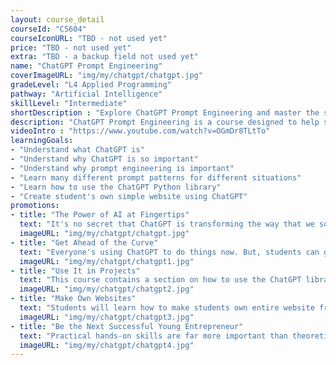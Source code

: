 ```yaml
---
layout: course_detail
courseId: "CS604"
courseIconURL: "TBD - not used yet"
price: "TBD - not used yet"
extra: "TBD - a backup field not used yet"
name: "ChatGPT Prompt Engineering"
coverImageURL: "img/my/chatgpt/chatgpt.jpg"
gradeLevel: "L4 Applied Programming"
pathway: "Artificial Intelligence"
skillLevel: "Intermediate"
shortDescription : "Explore ChatGPT Prompt Engineering and master the skills and techniques for customizing conversation generation models!"
description: "ChatGPT Prompt Engineering is a course designed to help students get the most out of ChatGPT. Get ahead of the curve by training ChatGPT to do as students command using simple but effective prompt engineering techniques."
videoIntro : "https://www.youtube.com/watch?v=OGmDr8TLtTo"
learningGoals:
- "Understand what ChatGPT is"
- "Understand why ChatGPT is so important"
- "Understand why prompt engineering is important"
- "Learn many different prompt patterns for different situations"
- "Learn how to use the ChatGPT Python library"
- "Create student's own simple website using ChatGPT"
promotions:
- title: "The Power of AI at Fingertips"
  text: "It's no secret that ChatGPT is transforming the way that we solve everyday problems. Go beyond that by learning how to make ChatGPT do nearly anything students need it to."
  imageURL: "img/my/chatgpt/chatgpt.jpg"
- title: "Get Ahead of the Curve"
  text: "Everyone's using ChatGPT to do things now. But, students can get ahead of the curve and learn advanced tips and tricks with ChatGPT to get things done quicker."
  imageURL: "img/my/chatgpt/chatgpt1.jpg"
- title: "Use It in Projects"
  text: "This course contains a section on how to use the ChatGPT library for Python. Use this library in students' own Python projects and students can submit those into competitions."
  imageURL: "img/my/chatgpt/chatgpt2.jpg"
- title: "Make Own Websites"
  text: "Students will learn how to make students own entire website from scratch, that also uses the power of ChatGPT to help users who visit."
  imageURL: "img/my/chatgpt/chatgpt3.jpg"
- title: "Be the Next Successful Young Entrepreneur"
  text: "Practical hands-on skills are far more important than theoretical knowledge. Every course is designed for students to learn how to turn an idea for a project into a practical reality through hard work. Young little entrepreneurs are developed during these challenges."
  imageURL: "img/my/chatgpt/chatgpt4.jpg"
---
```

